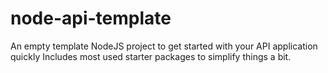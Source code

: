 # node-api-template
An empty template NodeJS project to get started with your API application quickly
Includes most used starter packages to simplify things a bit.
